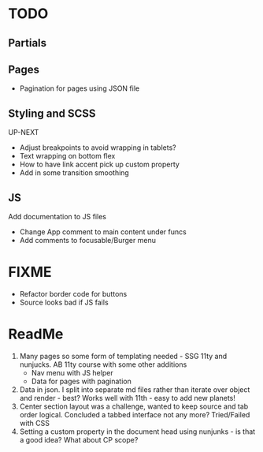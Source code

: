 # TODO

## Partials

   <!-- - Base -->
   <!-- - Header -->
<!-- -  Hamburger menu? -->

## Pages

-  Pagination for pages using JSON file
   <!-- - From front matter -->
   <!-- - Create planet collection -->

## Styling and SCSS

   <!-- -  Buttons at multiple viewports -->
<!-- -  Work on navigation layout -->

UP-NEXT

-  Adjust breakpoints to avoid wrapping in tablets?
-  Text wrapping on bottom flex
-  How to have link accent pick up custom property
-  Add in some transition smoothing

## JS

Add documentation to JS files

-  Change App comment to main content under funcs
-  Add comments to focusable/Burger menu
      <!-- -  Expanded menu content, size positioning -->
      <!-- -  Alignment of icon -->
      <!-- Inits -->
      <!-- -  Set all hidden text with JS - content and sources -->
      <!-- -  Show first item in each array and add active class to button -->
      <!-- -  Change link to a role of button? -->
   <!--          <!-- App -->

# FIXME

-  Refactor border code for buttons
-  Source looks bad if JS fails
   <!-- -  Separator is on top of underline in mobile view -->
   <!-- -  Border causing jank on mobile links, and impacted by border radius -->

# ReadMe

1. Many pages so some form of templating needed - SSG 11ty and nunjucks. AB 11ty course with some other additions
   -  Nav menu with JS helper
   -  Data for pages with pagination
2. Data in json. I split into separate md files rather than iterate over object and render - best? Works well with 11th - easy to add new planets!
3. Center section layout was a challenge, wanted to keep source and tab order logical. Concluded a tabbed interface not any more? Tried/Failed with CSS
4. Setting a custom property in the document head using nunjunks - is that a good idea? What about CP scope?
